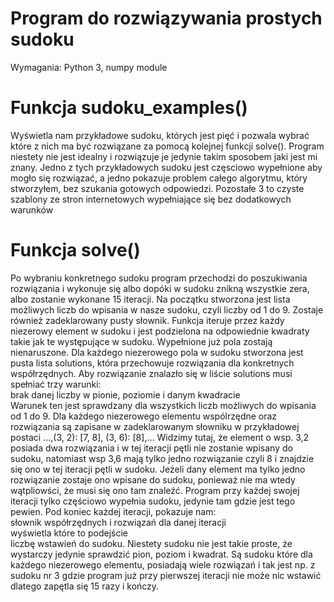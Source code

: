 # Program do rozwiązywania prostych sudoku

Wymagania: Python 3, numpy module

# Funkcja sudoku_examples()
Wyświetla nam przykładowe sudoku, których jest pięć i pozwala wybrać które z nich ma być rozwiązane za pomocą kolejnej funkcji solve().
Program niestety nie jest idealny i rozwiązuje je jedynie takim sposobem jaki jest mi znany. Jedno z tych przykładowych sudoku jest
częsciowo wypełnione aby mogło się rozwiązać, a jedno pokazuje problem całego algorytmu, który stworzyłem, bez szukania gotowych odpowiedzi.
Pozostałe 3 to czyste szablony ze stron internetowych wypełniające się bez dodatkowych warunków

# Funkcja solve()
Po wybraniu konkretnego sudoku program przechodzi do poszukiwania rozwiązania i wykonuje się albo dopóki w sudoku znikną wszystkie zera, albo zostanie wykonane
15 iteracji. Na początku stworzona jest lista możliwych liczb do wpisania w nasze sudoku, czyli liczby od 1 do 9. Zostaje również zadeklarowany pusty słownik.
Funkcja iteruje przez każdy niezerowy element w sudoku i jest podzielona na odpowiednie kwadraty takie jak te występujące w sudoku. Wypełnione już pola
zostają nienaruszone. Dla każdego niezerowego pola w sudoku stworzona jest pusta lista solutions, która przechowuje rozwiązania dla konkretnych współrzędnych.
Aby rozwiązanie znalazło się w liście solutions musi spełniać trzy warunki:<br>
brak danej liczby w pionie, poziomie i danym kwadracie<br>
Warunek ten jest sprawdzany dla wszystkich liczb możliwych do wpisania od 1 do 9.
Dla każdego niezerowego elementu wspólrzędne oraz rozwiązania są zapisane w zadeklarowanym słowniku w przykładowej postaci ...,(3, 2): [7, 8], (3, 6): [8],...
Widzimy tutaj, że element o wsp. 3,2 posiada dwa rozwiązania i w tej iteracji pętli nie zostanie wpisany do sudoku, natomiast wsp 3,6 mają tylko jedno rozwiązanie
czyli 8 i znajdzie się ono w tej iteracji pętli w sudoku.
Jeżeli dany element ma tylko jedno rozwiązanie zostaje ono wpisane do sudoku, ponieważ nie ma wtedy wątpliowści, że musi się ono tam znaleźć.
Program przy każdej swojej iteracji tylko częściowo wypełnia sudoku, jedynie tam gdzie jest tego pewien. Pod koniec każdej iteracji, pokazuje nam:<br>
słownik współrzędnych i rozwiązań dla danej iteracji<br>wyświetla które to podejście <br>liczbę wstawień do sudoku.
Niestety sudoku nie jest takie proste, że wystarczy jedynie sprawdzić pion, poziom i kwadrat. Są sudoku które dla każdego niezerowego elementu,
posiadają wiele rozwiązań i tak jest np. z sudoku nr 3 gdzie program już przy pierwszej iteracji nie może nic wstawić dlatego zapętla się 15 razy i kończy.



